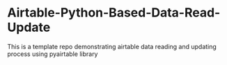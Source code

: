 # Airtable-Python-Based-Data-Read-Update
This is a template repo demonstrating airtable data reading and updating process using pyairtable library

